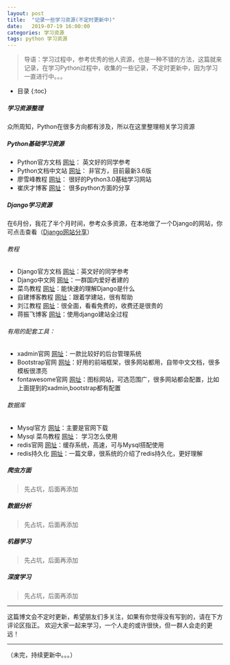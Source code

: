 ```yaml
---
layout: post
title:  "记录一些学习资源(不定时更新中)"
date:   2019-07-19 16:00:00
categories: 学习资源
tags: python 学习资源
---
```


> 导语：学习过程中，参考优秀的他人资源，也是一种不错的方法，这篇就来记录，在学习Python过程中，收集的一些记录，不定时更新中，因为学习一直进行中。。。

* 目录
{:toc}


##### 学习资源整理

众所周知，Python在很多方向都有涉及，所以在这里整理相关学习资源

##### Python基础学习资源

- Python官方文档 [网址](https://docs.python.org/3.7/library/random.html)： 英文好的同学参考
- Python文档中文站 [网址](https://yiyibooks.cn/xx/python_352/library/random.html#module-random)： 非官方，目前最新3.6版
- 廖雪峰教程 [网址](https://www.liaoxuefeng.com/wiki/1016959663602400)： 很好的Python3.0基础学习网站
- 崔庆才博客 [网址](https://cuiqingcai.com/category/technique/python)： 很多python方面的分享

##### Django学习资源

在6月份，我花了半个月时间，参考众多资源，在本地做了一个Django的网站，你可点击查看（[Django网站分享](https://ttiyh.com/2019/07/19/%E8%8A%B1%E5%8D%8A%E4%B8%AA%E6%9C%88%E6%97%B6%E9%97%B4-%E5%81%9A%E4%BA%86%E4%B8%AADjango%E7%BD%91%E7%AB%99)）

###### 教程
- Django官方文档 [网址](https://docs.djangoproject.com/en/2.2/)：英文好的同学参考
- Django中文网 [网址](https://www.django.cn/course/)：一群国内爱好者建的
- 菜鸟教程 [网址](https://www.runoob.com/django/django-template.html)：能快速的理解Django是什么
- 自建博客教程 [网址](https://www.zmrenwu.com/courses/django-blog-tutorial/materials/17/)：跟着学建站，很有帮助
- 刘江教程 [网址](http://www.liujiangblog.com/course/django/110)：很全面，看看免费的，收费还是很贵的
- 蒋振飞博客 [网址](https://www.jzfblog.com/category/1)：使用django建站全过程

###### 有用的配套工具：
- xadmin官网 [网址](http://sshwsfc.github.io/xadmin/)：一款比较好的后台管理系统
- Bootstrap官网 [网址](https://www.bootcss.com/)：好用的前端框架，很多网站都用，自带中文文档，很多模板很漂亮
- fontawesome官网 [网址](https://fontawesome.com/)：图标网站，可选范围广，很多网站都会配置，比如上面提到的xadmin,bootstrap都有配置

###### 数据库
- Mysql官方 [网址](https://www.mysql.com)：主要是官网下载      
- Mysql 菜鸟教程 [网址](https://www.runoob.com/mysql/mysql-create-tables.html)： 学习怎么使用
- redis官网 [网址](https://redis.io)：缓存系统，高速，可与Mysql搭配使用
- redis持久化 [网址](https://my.oschina.net/u/4052893/blog/2991533)：一篇文章，很系统的介绍了redis持久化，更好理解


##### 爬虫方面

> 先占坑，后面再添加

##### 数据分析

> 先占坑，后面再添加

##### 机器学习

> 先占坑，后面再添加

##### 深度学习

> 先占坑，后面再添加

***

这篇博文会不定时更新，希望朋友们多关注，如果有你觉得没有写到的，请在下方评论区指正。
欢迎大家一起来学习，一个人走的或许很快，但一群人会走的更远！
***
（未完，持续更新中。。。）




